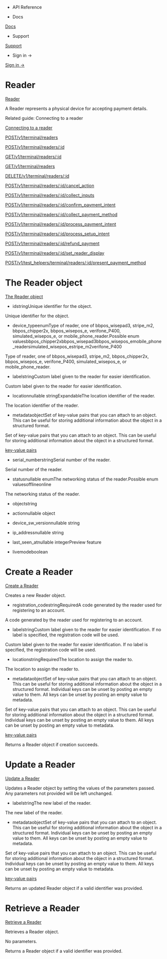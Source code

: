- API Reference

- Docs

[Docs](/)

- Support

[Support](https://support.stripe.com)

- Sign in →

[Sign in →](https://dashboard.stripe.com/login)

# Reader

[Reader](/api/terminal/readers)

A Reader represents a physical device for accepting payment details.

Related guide: Connecting to a reader

[Connecting to a reader](/terminal/payments/connect-reader)

[POST/v1/terminal/readers](/api/terminal/readers/create)

[POST/v1/terminal/readers/:id](/api/terminal/readers/update)

[GET/v1/terminal/readers/:id](/api/terminal/readers/retrieve)

[GET/v1/terminal/readers](/api/terminal/readers/list)

[DELETE/v1/terminal/readers/:id](/api/terminal/readers/delete)

[POST/v1/terminal/readers/:id/cancel_action](/api/terminal/readers/cancel_action)

[POST/v1/terminal/readers/:id/collect_inputs](/api/terminal/readers/collect_inputs)

[POST/v1/terminal/readers/:id/confirm_payment_intent](/api/terminal/readers/confirm_payment_intent)

[POST/v1/terminal/readers/:id/collect_payment_method](/api/terminal/readers/collect_payment_method)

[POST/v1/terminal/readers/:id/process_payment_intent](/api/terminal/readers/process_payment_intent)

[POST/v1/terminal/readers/:id/process_setup_intent](/api/terminal/readers/process_setup_intent)

[POST/v1/terminal/readers/:id/refund_payment](/api/terminal/readers/refund_payment)

[POST/v1/terminal/readers/:id/set_reader_display](/api/terminal/readers/set_reader_display)

[POST/v1/test_helpers/terminal/readers/:id/present_payment_method](/api/terminal/readers/present_payment_method)

# The Reader object

[The Reader object](/api/terminal/readers/object)

- idstringUnique identifier for the object.

Unique identifier for the object.

- device_typeenumType of reader, one of bbpos_wisepad3, stripe_m2, bbpos_chipper2x, bbpos_wisepos_e, verifone_P400, simulated_wisepos_e, or mobile_phone_reader.Possible enum valuesbbpos_chipper2xbbpos_wisepad3bbpos_wisepos_emobile_phone_readersimulated_wisepos_estripe_m2verifone_P400

Type of reader, one of bbpos_wisepad3, stripe_m2, bbpos_chipper2x, bbpos_wisepos_e, verifone_P400, simulated_wisepos_e, or mobile_phone_reader.

- labelstringCustom label given to the reader for easier identification.

Custom label given to the reader for easier identification.

- locationnullable stringExpandableThe location identifier of the reader.

The location identifier of the reader.

- metadataobjectSet of key-value pairs that you can attach to an object. This can be useful for storing additional information about the object in a structured format.

Set of key-value pairs that you can attach to an object. This can be useful for storing additional information about the object in a structured format.

[key-value pairs](/api/metadata)

- serial_numberstringSerial number of the reader.

Serial number of the reader.

- statusnullable enumThe networking status of the reader.Possible enum valuesofflineonline

The networking status of the reader.

- objectstring

- actionnullable object

- device_sw_versionnullable string

- ip_addressnullable string

- last_seen_atnullable integerPreview feature

- livemodeboolean

# Create a Reader

[Create a Reader](/api/terminal/readers/create)

Creates a new Reader object.

- registration_codestringRequiredA code generated by the reader used for registering to an account.

A code generated by the reader used for registering to an account.

- labelstringCustom label given to the reader for easier identification. If no label is specified, the registration code will be used.

Custom label given to the reader for easier identification. If no label is specified, the registration code will be used.

- locationstringRequiredThe location to assign the reader to.

The location to assign the reader to.

- metadataobjectSet of key-value pairs that you can attach to an object. This can be useful for storing additional information about the object in a structured format. Individual keys can be unset by posting an empty value to them. All keys can be unset by posting an empty value to metadata.

Set of key-value pairs that you can attach to an object. This can be useful for storing additional information about the object in a structured format. Individual keys can be unset by posting an empty value to them. All keys can be unset by posting an empty value to metadata.

[key-value pairs](/api/metadata)

Returns a Reader object if creation succeeds.

# Update a Reader

[Update a Reader](/api/terminal/readers/update)

Updates a Reader object by setting the values of the parameters passed. Any parameters not provided will be left unchanged.

- labelstringThe new label of the reader.

The new label of the reader.

- metadataobjectSet of key-value pairs that you can attach to an object. This can be useful for storing additional information about the object in a structured format. Individual keys can be unset by posting an empty value to them. All keys can be unset by posting an empty value to metadata.

Set of key-value pairs that you can attach to an object. This can be useful for storing additional information about the object in a structured format. Individual keys can be unset by posting an empty value to them. All keys can be unset by posting an empty value to metadata.

[key-value pairs](/api/metadata)

Returns an updated Reader object if a valid identifier was provided.

# Retrieve a Reader

[Retrieve a Reader](/api/terminal/readers/retrieve)

Retrieves a Reader object.

No parameters.

Returns a Reader object if a valid identifier was provided.

